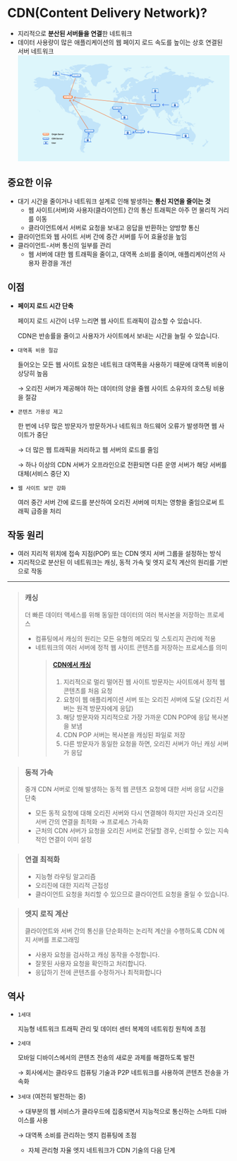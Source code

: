 # CDN(Content Delivery Network)?
- 지리적으로 **분산된 서버들을 연결**한 네트워크
- 데이터 사용량이 많은 애플리케이션의 웹 페이지 로드 속도를 높이는 상호 연결된 서버 네트워크
![img](photo/CDN.png)

## 중요한 이유
- 대기 시간을 줄이거나 네트워크 설계로 인해 발생하는 **통신 지연을 줄이는 것**
    - 웹 사이트(서버)와 사용자(클라이언트) 간의 통신 트래픽은 아주 먼 물리적 거리를 이동
    - 클라이언트에서 서버로 요청을 보내고 응답을 반환하는 양방향 통신
- 클라이언트와 웹 사이트 서버 간에 중간 서버를 두어 효율성을 높임
- 클라이언트-서버 통신의 일부를 관리
    - 웹 서버에 대한 웹 트래픽을 줄이고, 대역폭 소비를 줄이며, 애플리케이션의 사용자 환경을 개선

## 이점
- **페이지 로드 시간 단축**
  
  페이지 로드 시간이 너무 느리면 웹 사이트 트래픽이 감소할 수 있습니다. 
  
  CDN은 반송률을 줄이고 사용자가 사이트에서 보내는 시간을 늘릴 수 있습니다.

- `대역폭 비용 절감`

  들어오는 모든 웹 사이트 요청은 네트워크 대역폭을 사용하기 때문에 대역폭 비용이 상당히 높음

  → 오리진 서버가 제공해야 하는 데이터의 양을 줄웹 사이트 소유자의 호스팅 비용을 절감

- `콘텐츠 가용성 제고`

  한 번에 너무 많은 방문자가 방문하거나 네트워크 하드웨어 오류가 발생하면 웹 사이트가 중단

  → 더 많은 웹 트래픽을 처리하고 웹 서버의 로드를 줄임

  → 하나 이상의 CDN 서버가 오프라인으로 전환되면 다른 운영 서버가 해당 서버를 대체(서비스 중단 X)

- `웹 사이트 보안 강화`

  여러 중간 서버 간에 로드를 분산하여 오리진 서버에 미치는 영향을 줄임으로써 트래픽 급증을 처리

## 작동 원리
- 여러 지리적 위치에 접속 지점(POP) 또는 CDN 엣지 서버 그룹을 설정하는 방식
- 지리적으로 분산된 이 네트워크는 캐싱, 동적 가속 및 엣지 로직 계산의 원리를 기반으로 작동
---
> ### 캐싱
> 더 빠른 데이터 액세스를 위해 동일한 데이터의 여러 복사본을 저장하는 프로세스
> - 컴퓨팅에서 캐싱의 원리는 모든 유형의 메모리 및 스토리지 관리에 적용
> - 네트워크의 여러 서버에 정적 웹 사이트 콘텐츠를 저장하는 프로세스를 의미
>   > #### [CDN에서 캐싱](https://aws.amazon.com/caching/cdn/)
>   > 1. 지리적으로 멀리 떨어진 웹 사이트 방문자는 사이트에서 정적 웹 콘텐츠를 처음 요청
>   > 2. 요청이 웹 애플리케이션 서버 또는 오리진 서버에 도달 (오리진 서버는 원격 방문자에게 응답)
>   >   1. 해당 방문자와 지리적으로 가장 가까운 CDN POP에 응답 복사본을 보냄
>   > 3. CDN POP 서버는 복사본을 캐싱된 파일로 저장
>   > 4. 다른 방문자가 동일한 요청을 하면, 오리진 서버가 아닌 캐싱 서버가 응답

> ### 동적 가속
> 중개 CDN 서버로 인해 발생하는 동적 웹 콘텐츠 요청에 대한 서버 응답 시간을 단축
> - 모든 동적 요청에 대해 오리진 서버와 다시 연결해야 하지만 자신과 오리진 서버 간의 연결을 최적화 → 프로세스 가속화
> - 근처의 CDN 서버가 요청을 오리진 서버로 전달할 경우, 신뢰할 수 있는 지속적인 연결이 이미 설정

> ### 연결 최적화
> - 지능형 라우팅 알고리즘
> - 오리진에 대한 지리적 근접성
> - 클라이언트 요청을 처리할 수 있으므로 클라이언트 요청을 줄일 수 있습니다.

> ### 엣지 로직 계산
> 클라이언트와 서버 간의 통신을 단순화하는 논리적 계산을 수행하도록 CDN 에지 서버를 프로그래밍
> - 사용자 요청을 검사하고 캐싱 동작을 수정합니다.
> - 잘못된 사용자 요청을 확인하고 처리합니다.
> - 응답하기 전에 콘텐츠를 수정하거나 최적화합니다

## 역사
- `1세대`

  지능형 네트워크 트래픽 관리 및 데이터 센터 복제의 네트워킹 원칙에 초점

- `2세대`

  모바일 디바이스에서의 콘텐츠 전송의 새로운 과제를 해결하도록 발전

  → 회사에서는 클라우드 컴퓨팅 기술과 P2P 네트워크를 사용하여 콘텐츠 전송을 가속화

- `3세대` (여전히 발전하는 중)
  
  → 대부분의 웹 서비스가 클라우드에 집중되면서 지능적으로 통신하는 스마트 디바이스를 사용

  → 대역폭 소비를 관리하는 엣지 컴퓨팅에 초점
    - 자체 관리형 자율 엣지 네트워크가 CDN 기술의 다음 단계